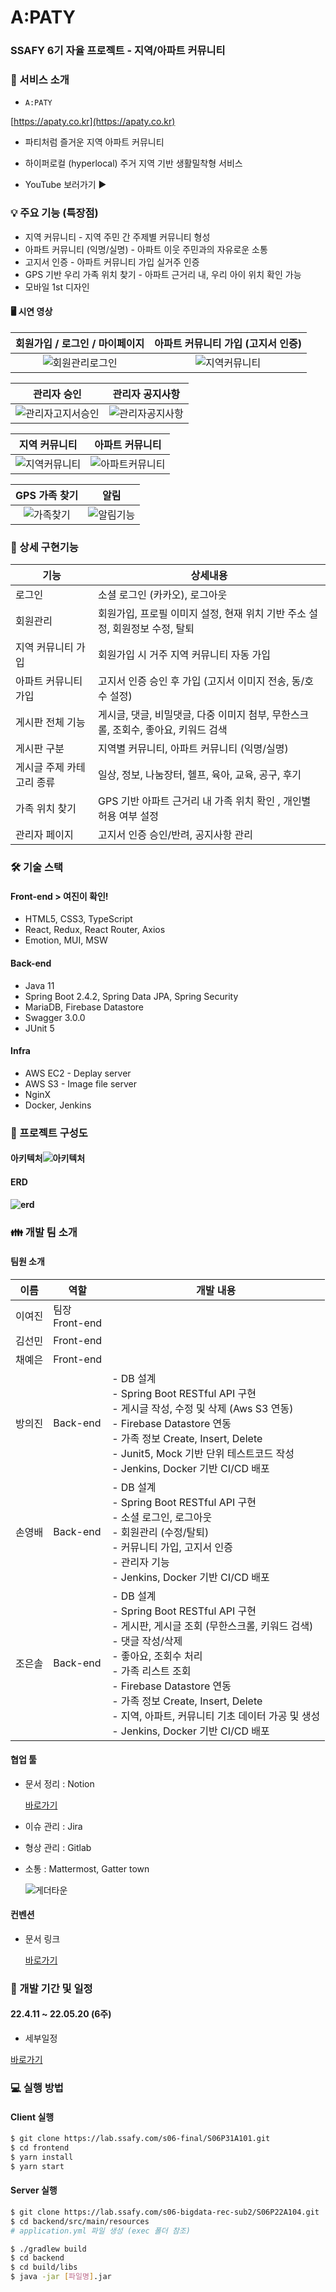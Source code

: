 




# A:PATY 

### SSAFY 6기 자율 프로젝트 - 지역/아파트 커뮤니티 



### 💁 서비스 소개

- ``A:PATY``

[https://apaty.co.kr](https://apaty.co.kr)

- 파티처럼 즐거운 지역 아파트 커뮤니티

- 하이퍼로컬 (hyperlocal)  주거 지역 기반 생활밀착형 서비스

- YouTube 보러가기 ▶

  

### 💡 주요 기능 (특장점)

- 지역 커뮤니티  -  지역 주민 간 주제별 커뮤니티 형성
- 아파트 커뮤니티 (익명/실명)  -  아파트 이웃 주민과의 자유로운 소통
- 고지서 인증  -  아파트 커뮤니티 가입 실거주 인증
- GPS 기반 우리 가족 위치 찾기  -  아파트 근거리 내, 우리 아이 위치 확인 가능
- 모바일 1st 디자인 

####  


#### :desktop_computer:  시연 영상

|                회원가입 / 로그인 / 마이페이지                |              아파트 커뮤니티 가입 (고지서 인증)              |
| :----------------------------------------------------------: | :----------------------------------------------------------: |
| ![회원관리로그인](https://user-images.githubusercontent.com/12628688/169336165-b3a4d472-add0-4786-955b-5e5edbe45ecc.gif) | ![지역커뮤니티](https://user-images.githubusercontent.com/12628688/169334781-9d938ead-52c5-4891-9a44-a99e577430db.gif) |




|                         관리자 승인                          |                       관리자 공지사항                        |
| :----------------------------------------------------------: | :----------------------------------------------------------: |
| ![관리자고지서승인](https://user-images.githubusercontent.com/12628688/169324761-7b550ca1-a641-4310-9fb2-090e98ad900f.gif) | ![관리자공지사항](https://user-images.githubusercontent.com/12628688/169324816-a40e36ae-d678-428a-a0e6-11d659558efd.gif) |



|                        지역 커뮤니티                         |                       아파트 커뮤니티                        |
| :----------------------------------------------------------: | :----------------------------------------------------------: |
| ![지역커뮤니티](https://user-images.githubusercontent.com/12628688/169355213-8c12f4fc-0741-4850-9d10-015aef0dfe0b.gif) | ![아파트커뮤니티](https://user-images.githubusercontent.com/12628688/169337868-622bba79-d02e-4228-990c-d8685ebecce6.gif) |



|                        GPS 가족 찾기                         |                             알림                             |
| :----------------------------------------------------------: | :----------------------------------------------------------: |
| ![가족찾기](https://user-images.githubusercontent.com/12628688/169323995-80443b76-eced-491d-b7a5-7c23aafc46ae.gif) | ![알림기능](https://user-images.githubusercontent.com/12628688/169357652-040aca20-6d66-4718-bce0-75064aa75293.gif) |



### 🎈 상세 구현기능

| 기능                      | 상세내용                                                     |
| ------------------------- | ------------------------------------------------------------ |
| 로그인                    | 소셜 로그인 (카카오), 로그아웃                               |
| 회원관리                  | 회원가입, 프로필 이미지 설정, 현재 위치 기반 주소 설정, 회원정보 수정, 탈퇴 |
| 지역 커뮤니티 가입        | 회원가입 시 거주 지역 커뮤니티 자동 가입                     |
| 아파트 커뮤니티 가입      | 고지서 인증 승인 후 가입 (고지서 이미지 전송, 동/호수 설정)  |
| 게시판 전체 기능          | 게시글, 댓글, 비밀댓글, 다중 이미지 첨부, 무한스크롤, 조회수, 좋아요, 키워드 검색 |
| 게시판 구분               | 지역별 커뮤니티, 아파트 커뮤니티 (익명/실명)                 |
| 게시글 주제 카테고리 종류 | 일상, 정보, 나눔장터, 헬프, 육아, 교육, 공구, 후기           |
| 가족 위치 찾기            | GPS 기반 아파트 근거리 내 가족 위치 확인 , 개인별 허용 여부 설정 |
| 관리자 페이지             | 고지서 인증 승인/반려, 공지사항 관리                         |



### 🛠 기술 스택

#### Front-end > 여진이 확인!

- HTML5, CSS3, TypeScript
- React, Redux, React Router, Axios
- Emotion, MUI, MSW

#### Back-end

- Java 11
- Spring Boot 2.4.2, Spring Data JPA, Spring Security
- MariaDB, Firebase Datastore
- Swagger 3.0.0
- JUnit 5

#### Infra

- AWS EC2 - Deplay server
- AWS S3  - Image file server
- NginX
- Docker, Jenkins



### 📂 프로젝트 구성도

#### 아키텍처![아키텍처](https://user-images.githubusercontent.com/12628688/169325492-a69b07d3-824b-46eb-8e9f-85164d22ae5f.JPG)

#### ERD

#### ![erd](https://user-images.githubusercontent.com/12628688/169325785-5d6bc3e3-b72f-4c41-8079-8627813e52c9.JPG)





### 👪 개발 팀 소개

#### 팀원 소개

| 이름   | 역할                | 개발 내용                                                    |
| ------ | ------------------- | ------------------------------------------------------------ |
| 이여진 | 팀장<br />Front-end |                                                              |
| 김선민 | Front-end           |                                                              |
| 채예은 | Front-end           |                                                              |
| 방의진 | Back-end            | - DB 설계<br/>- Spring Boot RESTful API 구현<br/>		- 게시글 작성, 수정 및 삭제 (Aws S3 연동)<br/>- Firebase Datastore 연동<br/>        - 가족 정보 Create, Insert, Delete<br/>- Junit5, Mock 기반 단위 테스트코드 작성<br/>- Jenkins, Docker 기반 CI/CD 배포 |
| 손영배 | Back-end            | - DB 설계<br/>- Spring Boot RESTful API 구현<br/>		- 소셜 로그인, 로그아웃<br/>		- 회원관리 (수정/탈퇴)<br/>		- 커뮤니티 가입, 고지서 인증<br/>		- 관리자 기능<br/>- Jenkins, Docker 기반 CI/CD 배포 |
| 조은솔 | Back-end            | - DB 설계<br/>- Spring Boot RESTful API 구현<br/>		- 게시판, 게시글 조회 (무한스크롤, 키워드 검색)<br/>		- 댓글 작성/삭제<br/>		- 좋아요, 조회수 처리<br/>		- 가족 리스트 조회<br/>- Firebase Datastore 연동<br/>		- 가족 정보 Create, Insert, Delete<br/>- 지역, 아파트, 커뮤니티 기초 데이터 가공 및 생성<br/>- Jenkins, Docker 기반 CI/CD 배포 |



#### 협업 툴

- 문서 정리 : Notion 

  [바로가기](https://www.notion.so/27bd1dcf1319422481c0f2b3b1562ecb)

- 이슈 관리 : Jira

- 형상 관리 : Gitlab

- 소통 : Mattermost, Gatter town

  ![게더타운](https://user-images.githubusercontent.com/12628688/169325187-430004a5-6c15-4a58-bf64-8315e0fde128.gif)



#### 컨벤션 

- 문서 링크 

  [바로가기](https://www.notion.so/Convention-61d6404cc0d0424296e57cec6def1b87)

  

### 📅 개발 기간 및 일정

####   22.4.11 ~ 22.05.20 (6주)

- 세부일정 

[바로가기](https://www.notion.so/cbc32e6dd51d4db1aa65e1b4b4e5e110)



### 💻 실행 방법

#### Client 실행

```bash
$ git clone https://lab.ssafy.com/s06-final/S06P31A101.git
$ cd frontend
$ yarn install
$ yarn start
```

#### Server 실행

```bash
$ git clone https://lab.ssafy.com/s06-bigdata-rec-sub2/S06P22A104.git
$ cd backend/src/main/resources
# application.yml 파일 생성 (exec 폴더 참조)

$ ./gradlew build
$ cd backend
$ cd build/libs
$ java -jar [파일명].jar
```
